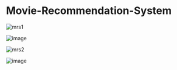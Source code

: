 # Movie-Recommendation-System
![mrs1](https://github.com/jayanti79/Movie-Recommendation-System/assets/82038830/b0371adf-6792-4442-8ed1-4ddd8be8249b)

![image](https://github.com/jayanti79/Movie-Recommendation-System/assets/82038830/7d760e40-2dfa-4ce7-b85b-162156e2e82c)

![mrs2](https://github.com/jayanti79/Movie-Recommendation-System/assets/82038830/4ea3cd73-7b72-4b88-a43c-e81d0df3b776)

![image](https://github.com/jayanti79/Movie-Recommendation-System/assets/82038830/76d10d1b-7496-4394-a2c1-4540a1fc018e)

